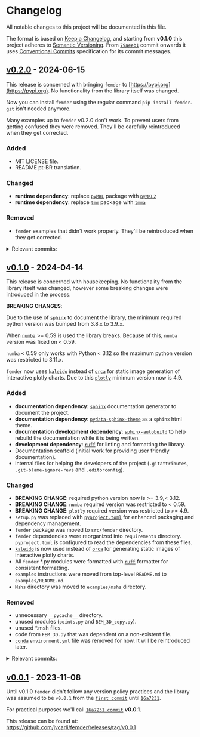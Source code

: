 # Changelog

All notable changes to this project will be documented in this file.

The format is based on [Keep a Changelog](https://keepachangelog.com/en/1.1.0/),
and starting from **v0.1.0** this project adheres to [Semantic Versioning](https://semver.org/spec/v2.0.0.html).
From [`79aeeb1`](https://github.com/jvcarli/femder/commit/79aeeb1) commit onwards it uses [Conventional Commits](https://www.conventionalcommits.org/en/v1.0.0/)
specification for its commit messages.

## [v0.2.0] - 2024-06-15

This release is concerned with bringing `femder` to [https://pypi.org](https://pypi.org).
No functionality from the library itself was changed.

Now you can install `femder` using the regular command `pip install femder`.
`git` isn't needed anymore.

Many examples up to `femder` v0.2.0 don't work. To prevent users from
getting confused they were removed. They'll be
carefully reintroduced when they get corrected.

### Added

- MIT LICENSE file.
- README pt-BR translation.

### Changed

- **runtime dependency**: replace [`pyMKL`](https://github.com/rinaldipp/pyMKL/) package with [`pyMKL2`](https://pypi.org/project/pyMKL2/)
- **runtime dependency**: replace [`tmm`](https://github.com/rinaldipp/tmm) package with [`tmma`](https://pypi.org/project/tmma/)

### Removed

- `femder` examples that didn't work properly. They'll be reintroduced when they get corrected.

<details>

<summary>Relevant commits:</summary>

- [`c8c3b7e`](https://github.com/jvcarli/femder/commit/c8c3b7e) build!: replace tmm and pyMKL with tmma and pyMKL2
- [`0c6e7b1`](https://github.com/jvcarli/femder/commit/0c6e7b1) chore: update install instructions
- [`45987cc`](https://github.com/jvcarli/femder/commit/45987cc) chore: make README files PyPI friendly
- [`a1b6ac4`](https://github.com/jvcarli/femder/commit/a1b6ac4) chore: add LICENSE file
- [`a5667d5`](https://github.com/jvcarli/femder/commit/a5667d5) chore: update pyproject.toml [project.urls]
- [`2e7e118`](https://github.com/jvcarli/femder/commit/2e7e118) chore: update README.pt-BR.md code block
- [`5c2bb05`](https://github.com/jvcarli/femder/commit/5c2bb05) chore: fix typo on top-level README
- [`a3f74a6`](https://github.com/jvcarli/femder/commit/a3f74a6) chore: translate top-level README to pt-BR locale
- [`e000c5a`](https://github.com/jvcarli/femder/commit/e000c5a) chore: enhace README notes
- [`c2c2768`](https://github.com/jvcarli/femder/commit/c2c2768) chore: top-level README cleanup
- [`3d25cf5`](https://github.com/jvcarli/femder/commit/3d25cf5) chore: fix typo on top-level README
- [`18b6590`](https://github.com/jvcarli/femder/commit/18b6590) chore: .gitignore cleanup
- [`23a5249`](https://github.com/jvcarli/femder/commit/23a5249) chore: add acknowledgement section to top-level README
- [`d92a452`](https://github.com/jvcarli/femder/commit/d92a452) chore: update examples README
- [`f941c6b`](https://github.com/jvcarli/femder/commit/f941c6b) refactor: refactor examples directory
- [`8a54819`](https://github.com/jvcarli/femder/commit/8a54819) chore: update install instructions
- [`dba9dbb`](https://github.com/jvcarli/femder/commit/dba9dbb) chore: add shields.io badges to top-level README
- [`c66bb34`](https://github.com/jvcarli/femder/commit/c66bb34) chore: add contribution guide
- [`af23ef8`](https://github.com/jvcarli/femder/commit/af23ef8) docs: add install section
- [`e97084a`](https://github.com/jvcarli/femder/commit/e97084a) docs: add tutorials section
- [`2ccb448`](https://github.com/jvcarli/femder/commit/2ccb448) docs: update index and add reference section
- [`d8e5aa3`](https://github.com/jvcarli/femder/commit/d8e5aa3) docs: remove html_static_path option from conf.py
- [`02b16cc`](https://github.com/jvcarli/femder/commit/02b16cc) chore: update README install instructions
- [`ced2d5e`](https://github.com/jvcarli/femder/commit/ced2d5e) ci: add build and publish doc workflow
- [`217922d`](https://github.com/jvcarli/femder/commit/217922d) docs: add changelog as an external navbar link

</details>

## [v0.1.0] - 2024-04-14

This release is concerned with housekeeping. No functionality from the library itself was changed,
however some breaking changes were introduced in the process.

**BREAKING CHANGES**:

Due to the use of [`sphinx`](https://github.com/sphinx-doc/sphinx)
to document the library, the minimum required python version was bumped from 3.8.x to 3.9.x.

When [`numba`](https://github.com/numba/numba) >= 0.59 is used the library breaks.
Because of this, `numba` version was fixed on < 0.59.

`numba` < 0.59 only works with Python < 3.12
so the maximum python version was restricted to 3.11.x.

`femder` now uses [`kaleido`](https://github.com/plotly/Kaleido) instead of
[`orca`](https://github.com/plotly/orca) for static image generation of interactive plotly charts.
Due to this [`plotly`](https://github.com/plotly/plotly.py) minimum version now is 4.9.

### Added

- **documentation dependency**: [`sphinx`](https://github.com/sphinx-doc/sphinx) documentation generator to document the project.
- **documentation dependency**: [`pydata-sphinx-theme`](https://github.com/pydata/pydata-sphinx-theme) as a `sphinx` html theme.
- **documentation development dependency**: [`sphinx-autobuild`](https://github.com/sphinx-doc/sphinx-autobuild)
  to help rebuild the documentation while it is being written.
- **development dependency**: [`ruff`](https://github.com/astral-sh/ruff) for linting and formatting the library.
- Documentation scaffold (initial work for providing user friendly documentation).
- internal files for helping the developers of the project
  (`.gitattributes`, `.git-blame-ignore-revs` and `.editorconfig`).

### Changed

- **BREAKING CHANGE**: required python version now is >= 3.9,< 3.12.
- **BREAKING CHANGE**: `numba` required version was restricted to < 0.59.
- **BREAKING CHANGE**: `plotly` required version was restricted to >= 4.9.
- `setup.py` was replaced with [`pyproject.toml`](https://packaging.python.org/en/latest/guides/writing-pyproject-toml/)
  for enhanced packaging and dependency management.
- `femder` package was moved to `src/femder` directory.
- `femder` dependencies were reorganized into `requirements` directory.
  `pyproject.toml` is configured to read the dependencies from these files.
- [`kaleido`](https://github.com/plotly/Kaleido) is now used instead of [`orca`](https://github.com/plotly/orca)
  for generating static images of interactive plotly charts.
- All `femder` \*.py modules were formatted with [`ruff`](https://github.com/astral-sh/ruff)
  formatter for consistent formatting.
- `examples` instructions were moved from top-level `README.md` to `examples/README.md`.
- `Mshs` directory was moved to `examples/mshs` directory.

### Removed

- unnecessary `__pycache__` directory.
- unused modules (`points.py` and `BEM_3D_copy.py`).
- unused \*.msh files.
- code from `FEM_3D.py` that was dependent on a non-existent file.
- [`conda`](https://docs.conda.io/en/latest/) `environment.yml` file was removed for now.
  It will be reintroduced later.

<details>

<summary>Relevant commits:</summary>

- [`66806c3`](https://github.com/jvcarli/femder/commit/66806c3) chore: update top-level README (Joao Vitor Carli Pereira)
- [`ca1af36`](https://github.com/jvcarli/femder/commit/ca1af36) chore: use .md extension for README files (Joao Vitor Carli Pereira)
- [`9fdaa86`](https://github.com/jvcarli/femder/commit/9fdaa86) build!: restrict python versions to >= 3.9,<3.12 (Joao Vitor Carli Pereira)
- [`1cfac01`](https://github.com/jvcarli/femder/commit/1cfac01) fix: remove code that was dependent on a non-existent file (Joao Vitor Carli Pereira)
- [`fb3ed10`](https://github.com/jvcarli/femder/commit/fb3ed10) chore: update top-level README (Joao Vitor Carli Pereira)
- [`2f2c9ea`](https://github.com/jvcarli/femder/commit/2f2c9ea) style: add .editorconfig (Joao Vitor Carli Pereira)
- [`74cca8a`](https://github.com/jvcarli/femder/commit/74cca8a) docs: clean documentation index (Joao Vitor Carli Pereira)
- [`7fc45a9`](https://github.com/jvcarli/femder/commit/7fc45a9) docs: move examples instructions to examples directory (Joao Vitor Carli Pereira)
- [`9dc85df`](https://github.com/jvcarli/femder/commit/9dc85df) docs: replace default sphinx theme with pydata-sphinx-theme (Joao Vitor Carli Pereira)
- [`2c95d57`](https://github.com/jvcarli/femder/commit/2c95d57) docs: add sphinx-autobuild dependency for developing the documentation (Joao Vitor Carli Pereira)
- [`2244454`](https://github.com/jvcarli/femder/commit/2244454) build: remove plotly-orca dependency in favor of kaleido (Joao Vitor Carli Pereira)
- [`947e106`](https://github.com/jvcarli/femder/commit/947e106) refactor: move Mshs directory to examples/mshs (Joao Vitor Carli Pereira)
- [`7b15a0a`](https://github.com/jvcarli/femder/commit/7b15a0a) fix: delete unused module points.py (Joao Vitor Carli Pereira)
- [`33cc8c6`](https://github.com/jvcarli/femder/commit/33cc8c6) chore: add .gitattributes (Joao Vitor Carli Pereira)
- [`f3dd83f`](https://github.com/jvcarli/femder/commit/f3dd83f) build: remove conda environment.yml (Joao Vitor Carli Pereira)
- [`07ecab0`](https://github.com/jvcarli/femder/commit/07ecab0) chore: add .git-blame-ignore-revs file (Joao Vitor Carli Pereira)
- [`32179f0`](https://github.com/jvcarli/femder/commit/32179f0) style: run ruff formatter for the first time (Joao Vitor Carli Pereira)
- [`79aeeb1`](https://github.com/jvcarli/femder/commit/79aeeb1) refactor: reorganize femder dependencies (Joao Vitor Carli Pereira)
- [`d72522f`](https://github.com/jvcarli/femder/commit/d72522f) move docs directory to doc (nitpick) (Joao Vitor Carli Pereira)
- [`1373b37`](https://github.com/jvcarli/femder/commit/1373b37) remove unused \*.msh files (Joao Vitor Carli Pereira)
- [`58cd037`](https://github.com/jvcarli/femder/commit/58cd037) remove unused python module (Joao Vitor Carli Pereira)
- [`e01a462`](https://github.com/jvcarli/femder/commit/e01a462) fix pip install url (Joao Vitor Carli Pereira)
- [`a10e608`](https://github.com/jvcarli/femder/commit/a10e608) rewrite README.md in rst (Joao Vitor Carli Pereira)
- [`e05e2e6`](https://github.com/jvcarli/femder/commit/e05e2e6) add documentation scaffold (Joao Vitor Carli Pereira)
- [`44a01c3`](https://github.com/jvcarli/femder/commit/44a01c3) move femder package to src directory (Joao Vitor Carli Pereira)
- [`54e7fef`](https://github.com/jvcarli/femder/commit/54e7fef) delete unnecessary **pycache** directory (Joao Vitor Carli Pereira)
- [`d30a13f`](https://github.com/jvcarli/femder/commit/d30a13f) add pyproject.toml (Joao Vitor Carli Pereira)
- [`a447e21`](https://github.com/jvcarli/femder/commit/a447e21) remove setup.py in favor of pyproject.toml (Joao Vitor Carli Pereira)

</details>

## [v0.0.1] - 2023-11-08

Until v0.1.0 `femder` didn't follow any version policy practices
and the library was assumed to be `v0.0.1` from the [`first commit`](https://github.com/jvcarli/femder/commit/961a9fc)
until [`16a7231`](https://github.com/jvcarli/femder/commit/16a7231).

For practical purposes we'll call [`16a7231 commit`](https://github.com/jvcarli/femder/commit/16a7231) **v0.0.1**.

This release can be found at: <https://github.com/jvcarli/femder/releases/tag/v0.0.1>

[v0.2.0]: https://github.com/jvcarli/femder/compare/v0.1.0...v0.2.0
[v0.1.0]: https://github.com/jvcarli/femder/compare/v0.0.1...v0.1.0
[v0.0.1]: https://github.com/jvcarli/femder/compare/961a9fc...v0.0.1
